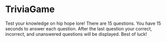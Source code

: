 # TriviaGame
Test your knowledge on hip hope lore! 
There are 15 questions.
You have 15 seconds to answer each question.
After the last question your correct, incorrect, and unanswered questions will be displayed.
Best of luck!
